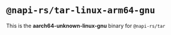 # `@napi-rs/tar-linux-arm64-gnu`

This is the **aarch64-unknown-linux-gnu** binary for `@napi-rs/tar`
